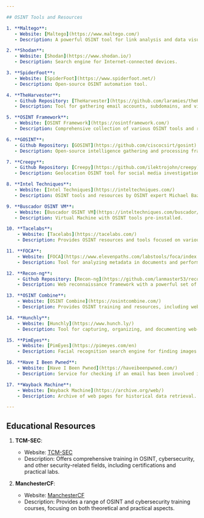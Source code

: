```yaml
---

## OSINT Tools and Resources

1. **Maltego**:
   - Website: [Maltego](https://www.maltego.com/)
   - Description: A powerful OSINT tool for link analysis and data visualization.

2. **Shodan**:
   - Website: [Shodan](https://www.shodan.io/)
   - Description: Search engine for Internet-connected devices.

3. **SpiderFoot**:
   - Website: [SpiderFoot](https://www.spiderfoot.net/)
   - Description: Open-source OSINT automation tool.

4. **TheHarvester**:
   - Github Repository: [TheHarvester](https://github.com/laramies/theHarvester)
   - Description: Tool for gathering email accounts, subdomains, and virtual hosts.

5. **OSINT Framework**:
   - Website: [OSINT Framework](https://osintframework.com/)
   - Description: Comprehensive collection of various OSINT tools and resources.

6. **GOSINT**:
   - Github Repository: [GOSINT](https://github.com/ciscocsirt/gosint)
   - Description: Open-source intelligence gathering and processing framework.

7. **Creepy**:
   - Github Repository: [Creepy](https://github.com/ilektrojohn/creepy)
   - Description: Geolocation OSINT tool for social media investigation.

8. **Intel Techniques**:
   - Website: [Intel Techniques](https://inteltechniques.com/)
   - Description: OSINT tools and resources by OSINT expert Michael Bazzell.

9. **Buscador OSINT VM**:
   - Website: [Buscador OSINT VM](https://inteltechniques.com/buscador/)
   - Description: Virtual Machine with OSINT tools pre-installed.

10. **Tacelabs**:
    - Website: [Tacelabs](https://tacelabs.com/)
    - Description: Provides OSINT resources and tools focused on various investigative needs.

11. **FOCA**:
    - Website: [FOCA](https://www.elevenpaths.com/labstools/foca/index.html)
    - Description: Tool for analyzing metadata in documents and performing network footprinting.

12. **Recon-ng**:
    - Github Repository: [Recon-ng](https://github.com/lanmaster53/recon-ng)
    - Description: Web reconnaissance framework with a powerful set of modules.

13. **OSINT Combine**:
    - Website: [OSINT Combine](https://osintcombine.com/)
    - Description: Provides OSINT training and resources, including webinars and courses.

14. **Hunchly**:
    - Website: [Hunchly](https://www.hunch.ly/)
    - Description: Tool for capturing, organizing, and documenting web-based investigations.

15. **PimEyes**:
    - Website: [PimEyes](https://pimeyes.com/en)
    - Description: Facial recognition search engine for finding images of people online.

16. **Have I Been Pwned**:
    - Website: [Have I Been Pwned](https://haveibeenpwned.com/)
    - Description: Service for checking if an email has been involved in a data breach.

17. **Wayback Machine**:
    - Website: [Wayback Machine](https://archive.org/web/)
    - Description: Archive of web pages for historical data retrieval.

---
```


## Educational Resources

1. **TCM-SEC**:
   - Website: [TCM-SEC](https://academy.tcm-sec.com/)
   - Description: Offers comprehensive training in OSINT, cybersecurity, and other security-related fields, including certifications and practical labs.

2. **ManchesterCF**:
   - Website: [ManchesterCF](https://manchestercf.com/)
   - Description: Provides a range of OSINT and cybersecurity training courses, focusing on both theoretical and practical aspects.

